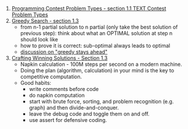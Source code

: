 1. [Programming Contest Problem Types - section 1.1 TEXT Contest Problem Types](http://train.usaco.org/usacogate)
2. [Greedy Search - section 1.3](http://train.usaco.org/usacogate)
	- from n-1 partial solution to n partial (only take the best solution of previous step): think about what an OPTIMAL solution at step n should look like
	- how to prove it is correct: sub-optimal always leads to optimal
	- [discussion on "greedy stays ahead"](http://web.stanford.edu/class/archive/cs/cs161/cs161.1138/handouts/120%20Guide%20to%20Greedy%20Algorithms.pdf)
3. [Crafting Winning Solutions - Section 1.3](http://train.usaco.org/usacogate)
	- Napkin calculation - 100M steps per second on a modern machine.
	- Doing the plan (algorithm, calculation) in your mind is the key to competitive computation.
	- Good habits: 
		- write comments before code
		- do napkin computation
		- start with brute force, sorting, and problem recognition (e.g. graph) and then divide-and-conquer.
		- leave the debug code and toggle them on and off.
		- use assert for defensive coding.
	